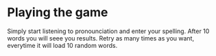 # Playing the game

Simply start listening to pronounciation and enter your spelling. After 10 words you will seee you results. Retry as many times as you want, everytime it will load 10 random words.